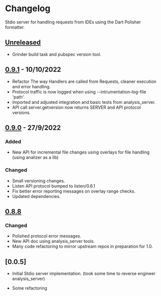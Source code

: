 # Changelog
Stdio server for handling requests from IDEs using the Dart Polisher formatter.

## [Unreleased]
- Grinder build task and pubspec version tool.

## [0.9.1] - 10/10/2022
- Refactor The way Handlers are called from Requests, cleaner execution and error handling.
- Protocol traffic is now logged when using --intrumentation-log-file 'path'.
- Imported and adjusted integration and basic tests from analysis_server.
- API call server.getversion now returns SERVER and API protocol versions.

## [0.9.0] - 27/9/2022
### Added
- New API for incremental file changes using overlays for file handling (using analizer as a lib)
### Changed
- Small versioning changes.
- Listen API protocol bumped to listen/0.6.1
- Fix better error reporting messages on overlay range checks.
- Updated dependencies.

## [0.8.8]
### Changed
- Polished protocol error messages.
- New API doc using analysis_server tools.
- Many code refactoring to mirror upstream repos in preparation for 1.0.

## [0.0.5]
- Initial Stdio server implementation. (took some time to reverse engineer analysis_server)

- Some refactoring

[Unreleased]: https://github.com/xnfo-dart/formatter_server/compare/v0.9.1...HEAD
[0.9.1]: https://github.com/xnfo-dart/formatter_server/releases/tag/v0.9.1
[0.9.0]: https://github.com/xnfo-dart/formatter_server/releases/tag/v0.9.0
[0.8.8]: https://github.com/xnfo-dart/formatter_server/releases/tag/v0.8.8
